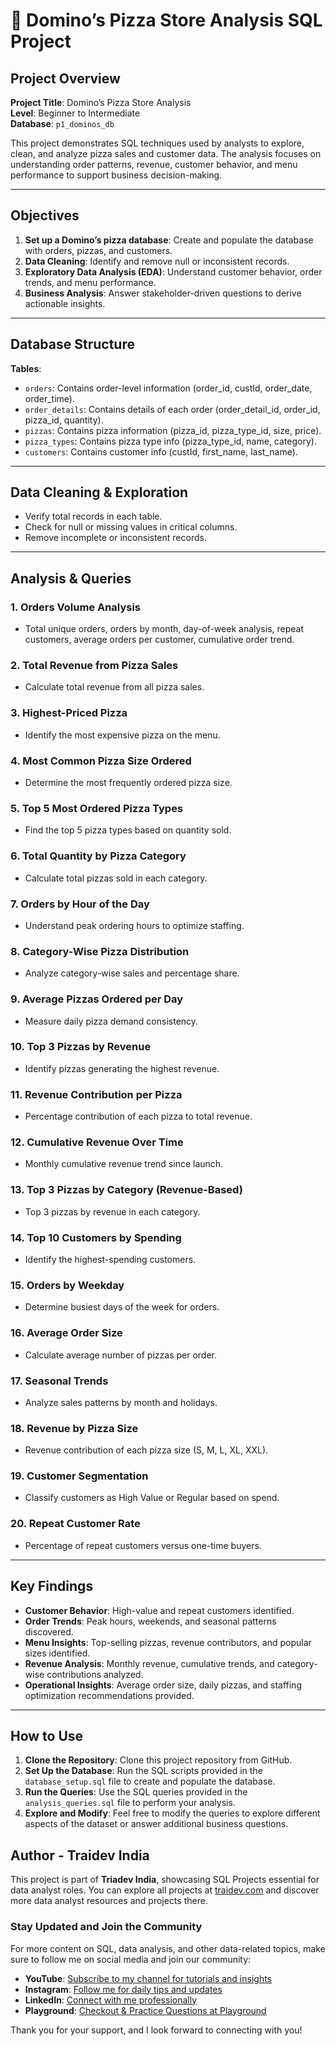 # 🍕 Domino’s Pizza Store Analysis SQL Project

## Project Overview

**Project Title**: Domino’s Pizza Store Analysis  
**Level**: Beginner to Intermediate  
**Database**: `p1_dominos_db`

This project demonstrates SQL techniques used by analysts to explore, clean, and analyze pizza sales and customer data. The analysis focuses on understanding order patterns, revenue, customer behavior, and menu performance to support business decision-making.

---

## Objectives

1. **Set up a Domino’s pizza database**: Create and populate the database with orders, pizzas, and customers.  
2. **Data Cleaning**: Identify and remove null or inconsistent records.  
3. **Exploratory Data Analysis (EDA)**: Understand customer behavior, order trends, and menu performance.  
4. **Business Analysis**: Answer stakeholder-driven questions to derive actionable insights.

---

## Database Structure

**Tables**:

- `orders`: Contains order-level information (order_id, custId, order_date, order_time).  
- `order_details`: Contains details of each order (order_detail_id, order_id, pizza_id, quantity).  
- `pizzas`: Contains pizza information (pizza_id, pizza_type_id, size, price).  
- `pizza_types`: Contains pizza type info (pizza_type_id, name, category).  
- `customers`: Contains customer info (custId, first_name, last_name).

---

## Data Cleaning & Exploration

- Verify total records in each table.  
- Check for null or missing values in critical columns.  
- Remove incomplete or inconsistent records.

---

## Analysis & Queries

### 1. Orders Volume Analysis
- Total unique orders, orders by month, day-of-week analysis, repeat customers, average orders per customer, cumulative order trend.

### 2. Total Revenue from Pizza Sales
- Calculate total revenue from all pizza sales.

### 3. Highest-Priced Pizza
- Identify the most expensive pizza on the menu.

### 4. Most Common Pizza Size Ordered
- Determine the most frequently ordered pizza size.

### 5. Top 5 Most Ordered Pizza Types
- Find the top 5 pizza types based on quantity sold.

### 6. Total Quantity by Pizza Category
- Calculate total pizzas sold in each category.

### 7. Orders by Hour of the Day
- Understand peak ordering hours to optimize staffing.

### 8. Category-Wise Pizza Distribution
- Analyze category-wise sales and percentage share.

### 9. Average Pizzas Ordered per Day
- Measure daily pizza demand consistency.

### 10. Top 3 Pizzas by Revenue
- Identify pizzas generating the highest revenue.

### 11. Revenue Contribution per Pizza
- Percentage contribution of each pizza to total revenue.

### 12. Cumulative Revenue Over Time
- Monthly cumulative revenue trend since launch.

### 13. Top 3 Pizzas by Category (Revenue-Based)
- Top 3 pizzas by revenue in each category.

### 14. Top 10 Customers by Spending
- Identify the highest-spending customers.

### 15. Orders by Weekday
- Determine busiest days of the week for orders.

### 16. Average Order Size
- Calculate average number of pizzas per order.

### 17. Seasonal Trends
- Analyze sales patterns by month and holidays.

### 18. Revenue by Pizza Size
- Revenue contribution of each pizza size (S, M, L, XL, XXL).

### 19. Customer Segmentation
- Classify customers as High Value or Regular based on spend.

### 20. Repeat Customer Rate
- Percentage of repeat customers versus one-time buyers.

---

## Key Findings

- **Customer Behavior**: High-value and repeat customers identified.  
- **Order Trends**: Peak hours, weekends, and seasonal patterns discovered.  
- **Menu Insights**: Top-selling pizzas, revenue contributors, and popular sizes identified.  
- **Revenue Analysis**: Monthly revenue, cumulative trends, and category-wise contributions analyzed.  
- **Operational Insights**: Average order size, daily pizzas, and staffing optimization recommendations provided.

---

## How to Use

1. **Clone the Repository**: Clone this project repository from GitHub.
2. **Set Up the Database**: Run the SQL scripts provided in the `database_setup.sql` file to create and populate the database.
3. **Run the Queries**: Use the SQL queries provided in the `analysis_queries.sql` file to perform your analysis.
4. **Explore and Modify**: Feel free to modify the queries to explore different aspects of the dataset or answer additional business questions.


## Author - Traidev India 

This project is part of **Triadev India**, showcasing SQL Projects essential for data analyst roles. You can explore all projects at [traidev.com](https://www.traidev.com) and discover more data analyst resources and projects there.


### Stay Updated and Join the Community

For more content on SQL, data analysis, and other data-related topics, make sure to follow me on social media and join our community:

- **YouTube**: [Subscribe to my channel for tutorials and insights](https://www.youtube.com/@traidev)
- **Instagram**: [Follow me for daily tips and updates](https://www.instagram.com/traidev/)
- **LinkedIn**: [Connect with me professionally](https://www.linkedin.com/company/traidevindia)
- **Playground**: [Checkout & Practice Questions at Playground ](http://playground.traidev.com/)

Thank you for your support, and I look forward to connecting with you!




